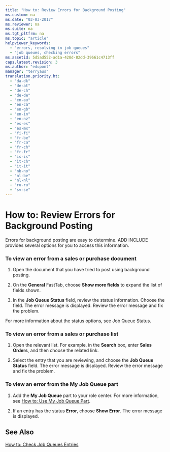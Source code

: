 ```yaml
---
title: "How to: Review Errors for Background Posting"
ms.custom: na
ms.date: "03-03-2017"
ms.reviewer: na
ms.suite: na
ms.tgt_pltfrm: na
ms.topic: "article"
helpviewer_keywords: 
  - "errors, resolving in job queues"
  - "job queues, checking errors"
ms.assetid: 5d5ad552-ad1a-428d-82dd-39661c4713ff
caps.latest.revision: 3
ms.author: "edupont"
manager: "terryaus"
translation.priority.ht: 
  - "da-dk"
  - "de-at"
  - "de-ch"
  - "de-de"
  - "en-au"
  - "en-ca"
  - "en-gb"
  - "en-in"
  - "en-nz"
  - "es-es"
  - "es-mx"
  - "fi-fi"
  - "fr-be"
  - "fr-ca"
  - "fr-ch"
  - "fr-fr"
  - "is-is"
  - "it-ch"
  - "it-it"
  - "nb-no"
  - "nl-be"
  - "nl-nl"
  - "ru-ru"
  - "sv-se"
---
```

# How to: Review Errors for Background Posting
Errors for background posting are easy to determine. ADD INCLUDE<!--[!INCLUDE[navnow](../ApplicationDesign/includes/navnow_md.md)]--> provides several options for you to access this information.  
  
### To view an error from a sales or purchase document  
  
1.  Open the document that you have tried to post using background posting.  
  
2.  On the **General** FastTab, choose **Show more fields** to expand the list of fields shown.  
  
3.  In the **Job Queue Status** field, review the status information. Choose the field. The error message is displayed. Review the error message and fix the problem.  
  
 For more information about the status options, see Job Queue Status.  
  
### To view an error from a sales or purchase list  
  
1.  Open the relevant list. For example, in the **Search** box, enter **Sales Orders**, and then choose the related link.  
  
2.  Select the entry that you are reviewing, and choose the **Job Queue Status** field. The error message is displayed. Review the error message and fix the problem.  
  
### To view an error from the My Job Queue part  
  
1.  Add the **My Job Queue** part to your role center. For more information, see [How to: Use My Job Queue Part](../SetupAndAdministration/how-to-use-my-job-queue-part.md).  
  
2.  If an entry has the status **Error**, choose **Show Error**. The error message is displayed.  
  
## See Also  
 [How to: Check Job Queues Entries](../SetupAndAdministration/how-to-check-job-queues-entries.md)